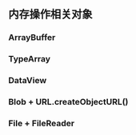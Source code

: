 ## 内存操作相关对象
### ArrayBuffer
### TypeArray
### DataView
### Blob + URL.createObjectURL()
### File + FileReader